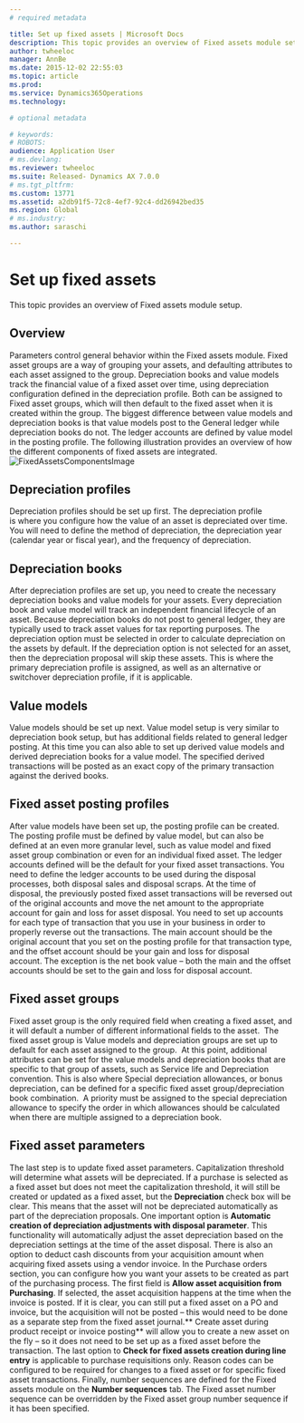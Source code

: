 ```yaml
---
# required metadata

title: Set up fixed assets | Microsoft Docs
description: This topic provides an overview of Fixed assets module setup.
author: twheeloc
manager: AnnBe
ms.date: 2015-12-02 22:55:03
ms.topic: article
ms.prod: 
ms.service: Dynamics365Operations
ms.technology: 

# optional metadata

# keywords: 
# ROBOTS: 
audience: Application User
# ms.devlang: 
ms.reviewer: twheeloc
ms.suite: Released- Dynamics AX 7.0.0
# ms.tgt_pltfrm: 
ms.custom: 13771
ms.assetid: a2db91f5-72c8-4ef7-92c4-dd26942bed35
ms.region: Global
# ms.industry: 
ms.author: saraschi

---
```


# Set up fixed assets

This topic provides an overview of Fixed assets module setup.

Overview
--------

Parameters control general behavior within the Fixed assets module. Fixed asset groups are a way of grouping your assets, and defaulting attributes to each asset assigned to the group. Depreciation books and value models track the financial value of a fixed asset over time, using depreciation configuration defined in the depreciation profile. Both can be assigned to Fixed asset groups, which will then default to the fixed asset when it is created within the group. The biggest difference between value models and depreciation books is that value models post to the General ledger while depreciation books do not. The ledger accounts are defined by value model in the posting profile. The following illustration provides an overview of how the different components of fixed assets are integrated. ![FixedAssetsComponentsImage](./media/fixedassetscomponentsimage.png)

## Depreciation profiles
Depreciation profiles should be set up first. The depreciation profile is where you configure how the value of an asset is depreciated over time.  You will need to define the method of depreciation, the depreciation year (calendar year or fiscal year), and the frequency of depreciation.

## Depreciation books
After depreciation profiles are set up, you need to create the necessary depreciation books and value models for your assets. Every depreciation book and value model will track an independent financial lifecycle of an asset. Because depreciation books do not post to general ledger, they are typically used to track asset values for tax reporting purposes. The depreciation option must be selected in order to calculate depreciation on the assets by default. If the depreciation option is not selected for an asset, then the depreciation proposal will skip these assets. This is where the primary depreciation profile is assigned, as well as an alternative or switchover depreciation profile, if it is applicable.

## Value models
Value models should be set up next. Value model setup is very similar to depreciation book setup, but has additional fields related to general ledger posting. At this time you can also able to set up derived value models and derived depreciation books for a value model. The specified derived transactions will be posted as an exact copy of the primary transaction against the derived books.

## Fixed asset posting profiles
After value models have been set up, the posting profile can be created. The posting profile must be defined by value model, but can also be defined at an even more granular level, such as value model and fixed asset group combination or even for an individual fixed asset. The ledger accounts defined will be the default for your fixed asset transactions. You need to define the ledger accounts to be used during the disposal processes, both disposal sales and disposal scraps. At the time of disposal, the previously posted fixed asset transactions will be reversed out of the original accounts and move the net amount to the appropriate account for gain and loss for asset disposal. You need to set up accounts for each type of transaction that you use in your business in order to properly reverse out the transactions. The main account should be the original account that you set on the posting profile for that transaction type, and the offset account should be your gain and loss for disposal account. The exception is the net book value – both the main and the offset accounts should be set to the gain and loss for disposal account.

## Fixed asset groups
Fixed asset group is the only required field when creating a fixed asset, and it will default a number of different informational fields to the asset.  The fixed asset group is Value models and depreciation groups are set up to default for each asset assigned to the group.  At this point, additional attributes can be set for the value models and depreciation books that are specific to that group of assets, such as Service life and Depreciation convention. This is also where Special depreciation allowances, or bonus depreciation, can be defined for a specific fixed asset group/depreciation book combination.  A priority must be assigned to the special depreciation allowance to specify the order in which allowances should be calculated when there are multiple assigned to a depreciation book.

## Fixed asset parameters
The last step is to update fixed asset parameters. Capitalization threshold will determine what assets will be depreciated. If a purchase is selected as a fixed asset but does not meet the capitalization threshold, it will still be created or updated as a fixed asset, but the **Depreciation** check box will be clear. This means that the asset will not be depreciated automatically as part of the depreciation proposals. One important option is **Automatic creation of depreciation adjustments with disposal parameter**. This functionality will automatically adjust the asset depreciation based on the depreciation settings at the time of the asset disposal. There is also an option to deduct cash discounts from your acquisition amount when acquiring fixed assets using a vendor invoice. In the Purchase orders section, you can configure how you want your assets to be created as part of the purchasing process. The first field is **Allow asset acquisition from Purchasing**. If selected, the asset acquisition happens at the time when the invoice is posted. If it is clear, you can still put a fixed asset on a PO and invoice, but the acquisition will not be posted – this would need to be done as a separate step from the fixed asset journal.** Create asset during product receipt or invoice posting** will allow you to create a new asset on the fly – so it does not need to be set up as a fixed asset before the transaction. The last option to **Check for fixed assets creation during line entry** is applicable to purchase requisitions only. Reason codes can be configured to be required for changes to a fixed asset or for specific fixed asset transactions. Finally, number sequences are defined for the Fixed assets module on the **Number sequences** tab. The Fixed asset number sequence can be overridden by the Fixed asset group number sequence if it has been specified.  

